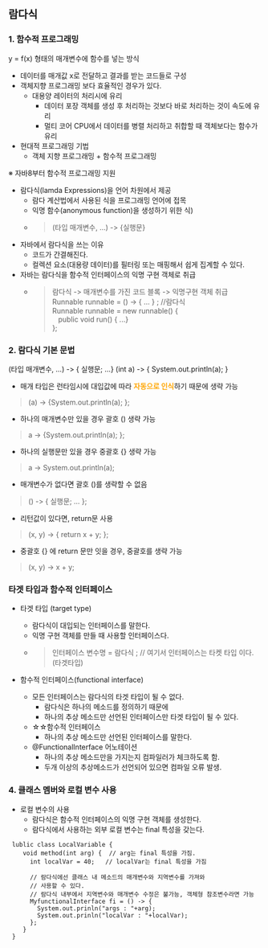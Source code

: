 ## 람다식

### 1. 함수적 프로그래밍
y = f(x) 형태의 매개변수에 함수를 넣는 방식
-   데이터를 매개값 x로 전달하고 결과를 받는 코드들로 구성
- 객체지향 프로그래밍 보다 효율적인 경우가 있다.
    - 대용양 레이터의 처리시에 유리
      - 데이터 포장 객체를 생성 후 처리하는 것보다 바로 처리하는 것이 속도에 유리
      - 멀티 코어 CPU에서 데이터를 병렬 처리하고 취합할 때 객체보다는 함수가 유리
- 현대적 프로그래밍 기법
  - 객체 지향 프로그래밍 + 함수적 프로그래밍

※ 자바8부터 함수적 프로그래밍 지원
- 람다식(lamda Expressions)을 언어 차원에서 제공
  - 람다 계산법에서 사용된 식을 프로그래밍 언어에 접목
  - 익명 함수(anonymous function)을 생성하기 위한 식)
  - > (타입 매개변수, ...) -> {실행문}
- 자바에서 람다식을 쓰는 이유
  - 코드가 간결해진다.
  - 컬렉션 요소(대용량 데이터)를 필터링 또는 매핑해서 쉽게 집계할 수 있다.
- 자바는 람다식을 함수적 인터페이스의 익명 구현 객체로 취급
  - > 람다식 -> 매개변수를 가진 코드 블록 -> 익명구현 객체 취급<br>
  Runnable runnable = () -> { ... } ;     //람다식 <br>
  Runnable runnable = new runnable() { <br>
  &nbsp;&nbsp;&nbsp;public void run() { ...} <br>
  };

### 2. 람다식 기본 문법

(타입 매개변수, ...) -> { 실행문; ...}
(int a) -> { System.out.println(a); }
- 매개 타입은 런타임시에 대입값에 따라 <font color = "orange"><b>자동으로 인식</b></font>하기 때문에 생략 가능 
> (a) -> {System.out.println(a); };
- 하나의 매개변수만 있을 경우 괄호 () 생략 가능
> a -> {System.out.println(a); };
- 하나의 실행문만 있을 경우 중괄호 {} 생략 가능
> a -> System.out.println(a);
- 매개변수가 없다면 괄호 ()를 생략할 수 없음
> () -> { 실행문; ... };
- 리턴값이 있다면, return문 사용
> (x, y) -> { return x + y; };
- 중괄호 {} 에 return 문만 잇을 경우, 중괄호를 생략 가능 
> (x, y) -> x + y;

### 타겟 타입과 함수적 인터페이스

- 타겟 타입 (target type)
  - 람다식이 대입되는 인터페이스를 말한다.
  - 익명 구현 객체를 만들 때 사용할 인터페이스다.
  - > 인터페이스 변수명 = 람다식 ;   // 여기서 인터페이스는 타켓 타입 이다.<br>(타겟타입)

- 함수적 인터페이스(functional interface)
  * 모든 인터페이스는 람다식의 타겟 타입이 될 수 없다.
    * 람다식은 하나의 메소드를 정의하기 때문에
    * 하나의 추상 메소드만 선언된 인터페이스만 타겟 타입이 될 수 있다.
  * ☆☆함수적 인터페이스
    * 하나의 추상 메소드만 선언된 인터페이스를 말한다.
  * @FunctionalInterface 어노테이션
    * 하나의 추상 메소드만을 가지는지 컴파일러가 체크하도록 함.
    * 두개 이상의 추상메소드가 선언되어 있으면 컴파일 오류 발생.

### 4. 클래스 멤버와 로컬 변수 사용

- 로컬 변수의 사용
  - 람다식은 함수적 인터페이스의 익명 구현 객체를 생성한다.
  - 람다식에서 사용하는 외부 로컬 변수는 final 특성을 갖는다.
```
 lublic class LocalVariable {
    void method(int arg) {  // arg는 final 특성을 가짐.
      int localVar = 40;   // localVar는 final 특성을 가짐
      
      // 람다식에선 클래스 내 메소드의 매개변수와 지역변수를 가져와
      // 사용할 수 있다.
      // 람다식 내부에서 지역변수와 매개변수 수정은 불가능, 객체형 참조변수라면 가능
      MyfunctionalInterface fi = () -> {
        System.out.prinln("args : "+arg);
        System.out.prinln("localVar : "+localVar);
      };
    }
 }

```